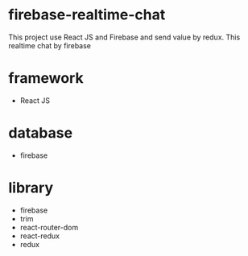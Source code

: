 # firebase-realtime-chat

This project use React JS and Firebase and send value by redux.
This realtime chat by firebase

# framework
- React JS

# database
- firebase

# library
- firebase
- trim
- react-router-dom
- react-redux
- redux
